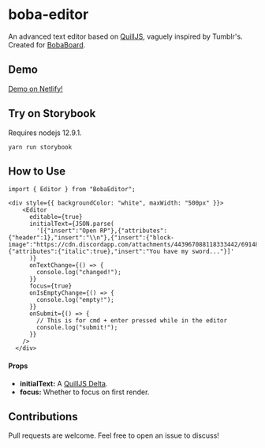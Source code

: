 # boba-editor

An advanced text editor based on [QuillJS](https://quilljs.com/), vaguely inspired by Tumblr's. Created for [BobaBoard](https://www.bobaboard.com).

## Demo

[Demo on Netlify!](https://bobaeditor.netlify.app/)

## Try on Storybook

Requires nodejs 12.9.1.

`yarn run storybook`

## How to Use

```
import { Editor } from "BobaEditor";

<div style={{ backgroundColor: "white", maxWidth: "500px" }}>
    <Editor
      editable={true}
      initialText={JSON.parse(
        '[{"insert":"Open RP"},{"attributes":{"header":1},"insert":"\\n"},{"insert":{"block-image":"https://cdn.discordapp.com/attachments/443967088118333442/691486081895628830/unknown.png"}}, {"attributes":{"italic":true},"insert":"You have my sword..."}]'
      )}
      onTextChange={() => {
        console.log("changed!");
      }}
      focus={true}
      onIsEmptyChange={() => {
        console.log("empty!");
      }}
      onSubmit={() => {
        // This is for cmd + enter pressed while in the editor
        console.log("submit!");
      }}
    />
  </div>
```

#### Props

- **initialText:** A [QuillJS Delta](https://quilljs.com/docs/delta/).
- **focus:** Whether to focus on first render.

## Contributions

Pull requests are welcome. Feel free to open an issue to discuss!
